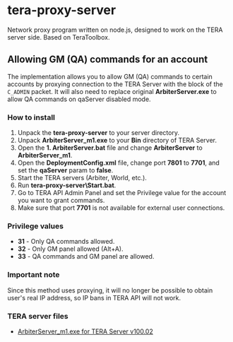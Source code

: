 # tera-proxy-server

Network proxy program written on node.js, designed to work on the TERA server side. Based on TeraToolbox.

## Allowing GM (QA) commands for an account

The implementation allows you to allow GM (QA) commands to certain accounts by proxying connection to the TERA Server with the block of the `C_ADMIN` packet. It will also need to replace original **ArbiterServer.exe** to allow QA commands on qaServer disabled mode.

### How to install

1. Unpack the **tera-proxy-server** to your server directory.
2. Unpack **ArbiterServer_m1.exe** to your **Bin** directory of TERA Server.
3. Open the **1. ArbiterServer.bat** file and change **ArbiterServer** to **ArbiterServer_m1**.
4. Open the **DeploymentConfig.xml** file, change port **7801** to **7701**, and set the **qaServer** param to **false**.
5. Start the TERA servers (Arbiter, World, etc.).
6. Run **tera-proxy-server\Start.bat**.
7. Go to TERA API Admin Panel and set the Privilege value for the account you want to grant commands.
8. Make sure that port **7701** is not available for external user connections.

### Privilege values

* **31** - Only QA commands allowed.
* **32** - Only GM panel allowed (Alt+A).
* **33** - QA commands and GM panel are allowed.

### Important note

Since this method uses proxying, it will no longer be possible to obtain user's real IP address, so IP bans in TERA API will not work.

### TERA server files

* [ArbiterServer_m1.exe for TERA Server v100.02](https://disk.yandex.ru/d/A_axHdDfY8A-ng)
